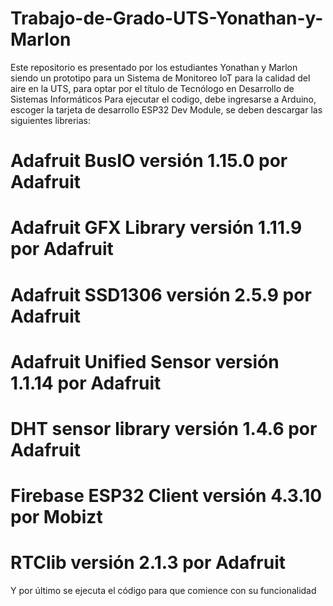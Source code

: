 # Trabajo-de-Grado-UTS-Yonathan-y-Marlon
Este repositorio es presentado por los estudiantes Yonathan y Marlon siendo un prototipo para un Sistema de Monitoreo IoT para la calidad del aire en la UTS, para optar por el título de Tecnólogo en Desarrollo de Sistemas Informáticos
Para ejecutar el codigo, debe ingresarse a Arduino, escoger la tarjeta de desarrollo ESP32 Dev Module, se deben descargar las siguientes librerias:
# Adafruit BusIO versión 1.15.0 por Adafruit
# Adafruit GFX Library versión 1.11.9 por Adafruit
# Adafruit SSD1306 versión 2.5.9 por Adafruit
# Adafruit Unified Sensor versión 1.1.14 por Adafruit
# DHT sensor library versión 1.4.6 por Adafruit
# Firebase ESP32 Client versión 4.3.10 por Mobizt
# RTClib versión 2.1.3 por Adafruit
Y por último se ejecuta el código para que comience con su funcionalidad

